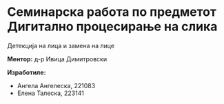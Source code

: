 # Семинарска работа по предметот Дигитално процесирање на слика

Детекција на лица и замена на лице

**Ментор:** д-р Ивица Димитровски

**Изработиле:**
- Ангела Ангелеска, 221083
- Елена Талеска, 223141
